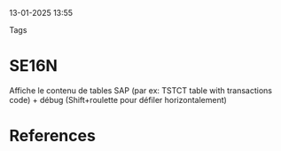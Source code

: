 13-01-2025 13:55

Tags 

# SE16N

Affiche le contenu de tables SAP (par ex: TSTCT table with transactions code) + débug (Shift+roulette pour défiler horizontalement)
# References